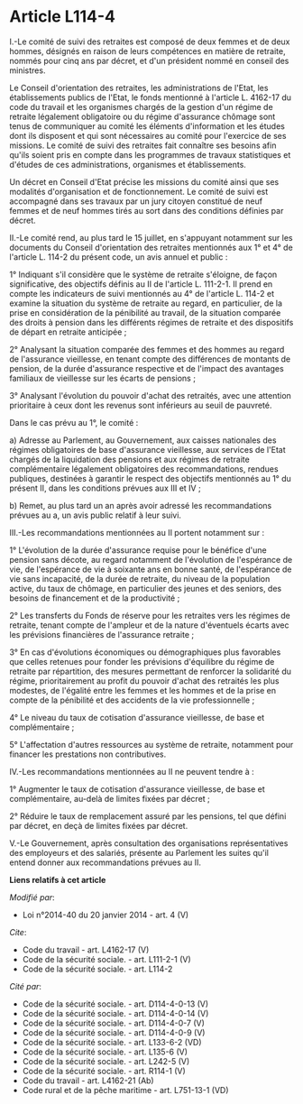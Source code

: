 # Article L114-4

I.-Le comité de suivi des retraites est composé de deux femmes et de deux hommes, désignés en raison de leurs compétences en
matière de retraite, nommés pour cinq ans par décret, et d'un président nommé en conseil des ministres. 

Le Conseil d'orientation des retraites, les administrations de l'Etat, les établissements publics de l'Etat, le fonds
mentionné à l'article L. 4162-17 du code du travail et les organismes chargés de la gestion d'un régime de retraite
légalement obligatoire ou du régime d'assurance chômage sont tenus de communiquer au comité les éléments d'information et les
études dont ils disposent et qui sont nécessaires au comité pour l'exercice de ses missions. Le comité de suivi des retraites
fait connaître ses besoins afin qu'ils soient pris en compte dans les programmes de travaux statistiques et d'études de ces
administrations, organismes et établissements. 

Un décret en Conseil d'Etat précise les missions du comité ainsi que ses modalités d'organisation et de fonctionnement. Le
comité de suivi est accompagné dans ses travaux par un jury citoyen constitué de neuf femmes et de neuf hommes tirés au sort
dans des conditions définies par décret. 

II.-Le comité rend, au plus tard le 15 juillet, en s'appuyant notamment sur les documents du Conseil d'orientation des
retraites mentionnés aux 1° et 4° de l'article L. 114-2 du présent code, un avis annuel et public : 

1° Indiquant s'il considère que le système de retraite s'éloigne, de façon significative, des objectifs définis au II de
l'article L. 111-2-1. Il prend en compte les indicateurs de suivi mentionnés au 4° de l'article L. 114-2 et examine la
situation du système de retraite au regard, en particulier, de la prise en considération de la pénibilité au travail, de la
situation comparée des droits à pension dans les différents régimes de retraite et des dispositifs de départ en retraite
anticipée ; 

2° Analysant la situation comparée des femmes et des hommes au regard de l'assurance vieillesse, en tenant compte des
différences de montants de pension, de la durée d'assurance respective et de l'impact des avantages familiaux de vieillesse
sur les écarts de pensions ; 

3° Analysant l'évolution du pouvoir d'achat des retraités, avec une attention prioritaire à ceux dont les revenus sont
inférieurs au seuil de pauvreté. 

Dans le cas prévu au 1°, le comité : 

a) Adresse au Parlement, au Gouvernement, aux caisses nationales des régimes obligatoires de base d'assurance vieillesse, aux
services de l'Etat chargés de la liquidation des pensions et aux régimes de retraite complémentaire légalement obligatoires
des recommandations, rendues publiques, destinées à garantir le respect des objectifs mentionnés au 1° du présent II, dans
les conditions prévues aux III et IV ; 

b) Remet, au plus tard un an après avoir adressé les recommandations prévues au a, un avis public relatif à leur suivi. 

III.-Les recommandations mentionnées au II portent notamment sur : 

1° L'évolution de la durée d'assurance requise pour le bénéfice d'une pension sans décote, au regard notamment de l'évolution
de l'espérance de vie, de l'espérance de vie à soixante ans en bonne santé, de l'espérance de vie sans incapacité, de la
durée de retraite, du niveau de la population active, du taux de chômage, en particulier des jeunes et des seniors, des
besoins de financement et de la productivité ; 

2° Les transferts du Fonds de réserve pour les retraites vers les régimes de retraite, tenant compte de l'ampleur et de la
nature d'éventuels écarts avec les prévisions financières de l'assurance retraite ; 

3° En cas d'évolutions économiques ou démographiques plus favorables que celles retenues pour fonder les prévisions
d'équilibre du régime de retraite par répartition, des mesures permettant de renforcer la solidarité du régime,
prioritairement au profit du pouvoir d'achat des retraités les plus modestes, de l'égalité entre les femmes et les hommes et
de la prise en compte de la pénibilité et des accidents de la vie professionnelle ; 

4° Le niveau du taux de cotisation d'assurance vieillesse, de base et complémentaire ; 

5° L'affectation d'autres ressources au système de retraite, notamment pour financer les prestations non contributives. 

IV.-Les recommandations mentionnées au II ne peuvent tendre à : 

1° Augmenter le taux de cotisation d'assurance vieillesse, de base et complémentaire, au-delà de limites fixées par décret ; 

2° Réduire le taux de remplacement assuré par les pensions, tel que défini par décret, en deçà de limites fixées par décret. 

V.-Le Gouvernement, après consultation des organisations représentatives des employeurs et des salariés, présente au
Parlement les suites qu'il entend donner aux recommandations prévues au II.

**Liens relatifs à cet article**

_Modifié par_:

  - Loi n°2014-40 du 20 janvier 2014 - art. 4 (V)

_Cite_:

  - Code du travail - art. L4162-17 (V)
  - Code de la sécurité sociale. - art. L111-2-1 (V)
  - Code de la sécurité sociale. - art. L114-2

_Cité par_:

  - Code de la sécurité sociale. - art. D114-4-0-13 (V)
  - Code de la sécurité sociale. - art. D114-4-0-14 (V)
  - Code de la sécurité sociale. - art. D114-4-0-7 (V)
  - Code de la sécurité sociale. - art. D114-4-0-9 (V)
  - Code de la sécurité sociale. - art. L133-6-2 (VD)
  - Code de la sécurité sociale. - art. L135-6 (V)
  - Code de la sécurité sociale. - art. L242-5 (V)
  - Code de la sécurité sociale. - art. R114-1 (V)
  - Code du travail - art. L4162-21 (Ab)
  - Code rural et de la pêche maritime - art. L751-13-1 (VD)
